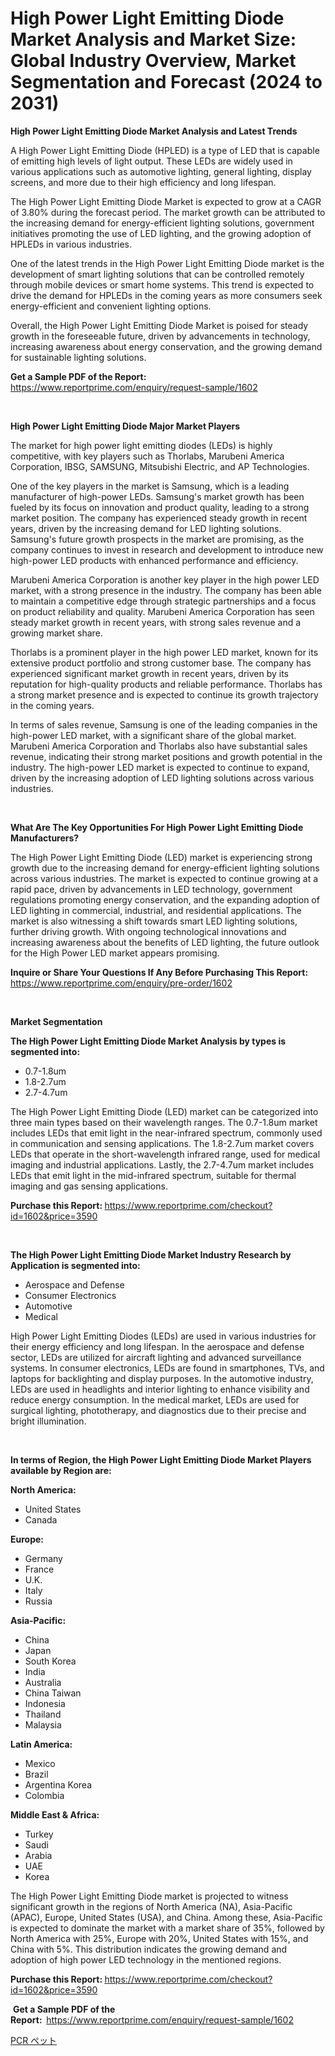 <p><h1>High Power Light Emitting Diode Market Analysis and Market Size: Global Industry Overview, Market Segmentation and Forecast (2024 to 2031)</h1></p><p><strong>High Power Light Emitting Diode Market Analysis and Latest Trends</strong></p>
<p><p>A High Power Light Emitting Diode (HPLED) is a type of LED that is capable of emitting high levels of light output. These LEDs are widely used in various applications such as automotive lighting, general lighting, display screens, and more due to their high efficiency and long lifespan.</p><p>The High Power Light Emitting Diode Market is expected to grow at a CAGR of 3.80% during the forecast period. The market growth can be attributed to the increasing demand for energy-efficient lighting solutions, government initiatives promoting the use of LED lighting, and the growing adoption of HPLEDs in various industries.</p><p>One of the latest trends in the High Power Light Emitting Diode market is the development of smart lighting solutions that can be controlled remotely through mobile devices or smart home systems. This trend is expected to drive the demand for HPLEDs in the coming years as more consumers seek energy-efficient and convenient lighting options.</p><p>Overall, the High Power Light Emitting Diode Market is poised for steady growth in the foreseeable future, driven by advancements in technology, increasing awareness about energy conservation, and the growing demand for sustainable lighting solutions.</p></p>
<p><strong>Get a Sample PDF of the Report:&nbsp;</strong> <a href="https://www.reportprime.com/enquiry/request-sample/1602">https://www.reportprime.com/enquiry/request-sample/1602</a></p>
<p>&nbsp;</p>
<p><strong>High Power Light Emitting Diode Major Market Players</strong></p>
<p><p>The market for high power light emitting diodes (LEDs) is highly competitive, with key players such as Thorlabs, Marubeni America Corporation, IBSG, SAMSUNG, Mitsubishi Electric, and AP Technologies. </p><p>One of the key players in the market is Samsung, which is a leading manufacturer of high-power LEDs. Samsung's market growth has been fueled by its focus on innovation and product quality, leading to a strong market position. The company has experienced steady growth in recent years, driven by the increasing demand for LED lighting solutions. Samsung's future growth prospects in the market are promising, as the company continues to invest in research and development to introduce new high-power LED products with enhanced performance and efficiency.</p><p>Marubeni America Corporation is another key player in the high power LED market, with a strong presence in the industry. The company has been able to maintain a competitive edge through strategic partnerships and a focus on product reliability and quality. Marubeni America Corporation has seen steady market growth in recent years, with strong sales revenue and a growing market share.</p><p>Thorlabs is a prominent player in the high power LED market, known for its extensive product portfolio and strong customer base. The company has experienced significant market growth in recent years, driven by its reputation for high-quality products and reliable performance. Thorlabs has a strong market presence and is expected to continue its growth trajectory in the coming years.</p><p>In terms of sales revenue, Samsung is one of the leading companies in the high-power LED market, with a significant share of the global market. Marubeni America Corporation and Thorlabs also have substantial sales revenue, indicating their strong market positions and growth potential in the industry. The high-power LED market is expected to continue to expand, driven by the increasing adoption of LED lighting solutions across various industries.</p></p>
<p>&nbsp;</p>
<p><strong>What Are The Key Opportunities For High Power Light Emitting Diode Manufacturers?</strong></p>
<p><p>The High Power Light Emitting Diode (LED) market is experiencing strong growth due to the increasing demand for energy-efficient lighting solutions across various industries. The market is expected to continue growing at a rapid pace, driven by advancements in LED technology, government regulations promoting energy conservation, and the expanding adoption of LED lighting in commercial, industrial, and residential applications. The market is also witnessing a shift towards smart LED lighting solutions, further driving growth. With ongoing technological innovations and increasing awareness about the benefits of LED lighting, the future outlook for the High Power LED market appears promising.</p></p>
<p><strong>Inquire or Share Your Questions If Any Before Purchasing This Report:</strong> <a href="https://www.reportprime.com/enquiry/pre-order/1602">https://www.reportprime.com/enquiry/pre-order/1602</a></p>
<p>&nbsp;</p>
<p><strong>Market Segmentation</strong></p>
<p><strong>The High Power Light Emitting Diode Market Analysis by types is segmented into:</strong></p>
<p><ul><li>0.7-1.8um</li><li>1.8-2.7um</li><li>2.7-4.7um</li></ul></p>
<p><p>The High Power Light Emitting Diode (LED) market can be categorized into three main types based on their wavelength ranges. The 0.7-1.8um market includes LEDs that emit light in the near-infrared spectrum, commonly used in communication and sensing applications. The 1.8-2.7um market covers LEDs that operate in the short-wavelength infrared range, used for medical imaging and industrial applications. Lastly, the 2.7-4.7um market includes LEDs that emit light in the mid-infrared spectrum, suitable for thermal imaging and gas sensing applications.</p></p>
<p><strong>Purchase this Report:&nbsp;</strong><a href="https://www.reportprime.com/checkout?id=1602&price=3590">https://www.reportprime.com/checkout?id=1602&price=3590</a></p>
<p>&nbsp;</p>
<p><strong>The High Power Light Emitting Diode Market Industry Research by Application is segmented into:</strong></p>
<p><ul><li>Aerospace and Defense</li><li>Consumer Electronics</li><li>Automotive</li><li>Medical</li></ul></p>
<p><p>High Power Light Emitting Diodes (LEDs) are used in various industries for their energy efficiency and long lifespan. In the aerospace and defense sector, LEDs are utilized for aircraft lighting and advanced surveillance systems. In consumer electronics, LEDs are found in smartphones, TVs, and laptops for backlighting and display purposes. In the automotive industry, LEDs are used in headlights and interior lighting to enhance visibility and reduce energy consumption. In the medical market, LEDs are used for surgical lighting, phototherapy, and diagnostics due to their precise and bright illumination.</p></p>
<p>&nbsp;</p>
<p><strong>In terms of Region, the High Power Light Emitting Diode Market Players available by Region are:</strong></p>
<p>
    <p> <strong> North America: </strong>
        <ul>
            <li>United States</li>
            <li>Canada</li>
        </ul>
        </p> 
    <p> <strong> Europe: </strong>
        <ul>
            <li>Germany</li>
            <li>France</li>
            <li>U.K.</li>
            <li>Italy</li>
            <li>Russia</li>
        </ul>
        </p> 
    <p> <strong> Asia-Pacific: </strong>
        <ul>
            <li>China</li>
            <li>Japan</li>
            <li>South Korea</li>
            <li>India</li>
            <li>Australia</li>
            <li>China Taiwan</li>
            <li>Indonesia</li>
            <li>Thailand</li>
            <li>Malaysia</li>
        </ul>
        </p> 
    <p> <strong> Latin America: </strong>
        <ul>
            <li>Mexico</li>
            <li>Brazil</li>
            <li>Argentina Korea</li>
            <li>Colombia</li>
        </ul>
        </p> 
    <p> <strong> Middle East & Africa: </strong>
        <ul>
            <li>Turkey</li>
            <li>Saudi</li>
            <li>Arabia</li>
            <li>UAE</li>
            <li>Korea</li>
        </ul>
    </p>
    </p>
<p><p>The High Power Light Emitting Diode market is projected to witness significant growth in the regions of North America (NA), Asia-Pacific (APAC), Europe, United States (USA), and China. Among these, Asia-Pacific is expected to dominate the market with a market share of 35%, followed by North America with 25%, Europe with 20%, United States with 15%, and China with 5%. This distribution indicates the growing demand and adoption of high power LED technology in the mentioned regions.</p></p>
<p><strong>Purchase this Report: </strong><a href="https://www.reportprime.com/checkout?id=1602&price=3590">https://www.reportprime.com/checkout?id=1602&price=3590</a></p>
<p>&nbsp;<strong>Get a Sample PDF of the Report:&nbsp;&nbsp;</strong><a href="https://www.reportprime.com/enquiry/request-sample/1602">https://www.reportprime.com/enquiry/request-sample/1602</a></p>
<p><strong></strong></p>
<p><p><a href="https://github.com/ksxzwxabcuynh011/Market-Research-Report-List-1/blob/main/96281829824.md">PCR ペット</a></p></p>